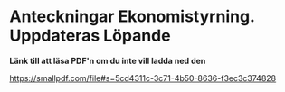 # Anteckningar Ekonomistyrning. Uppdateras Löpande

**Länk till att läsa PDF'n om du inte vill ladda ned den**

https://smallpdf.com/file#s=5cd4311c-3c71-4b50-8636-f3ec3c374828
